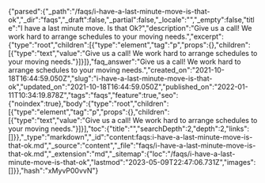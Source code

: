{"parsed":{"_path":"/faqs/i-have-a-last-minute-move-is-that-ok","_dir":"faqs","_draft":false,"_partial":false,"_locale":"","_empty":false,"title":"I have a last minute move. Is that Ok?","description":"Give us a call! We work hard to arrange schedules to your moving needs.","excerpt":{"type":"root","children":[{"type":"element","tag":"p","props":{},"children":[{"type":"text","value":"Give us a call! We work hard to arrange schedules to your moving needs."}]}]},"faq_answer":"Give us a call! We work hard to arrange schedules to your moving needs.","created_on":"2021-10-18T16:44:59.050Z","slug":"i-have-a-last-minute-move-is-that-ok","updated_on":"2021-10-18T16:44:59.050Z","published_on":"2022-01-11T10:34:19.878Z","tags":"faqs","feature":true,"seo":{"noindex":true},"body":{"type":"root","children":[{"type":"element","tag":"p","props":{},"children":[{"type":"text","value":"Give us a call! We work hard to arrange schedules to your moving needs."}]}],"toc":{"title":"","searchDepth":2,"depth":2,"links":[]}},"_type":"markdown","_id":"content:faqs:i-have-a-last-minute-move-is-that-ok.md","_source":"content","_file":"faqs/i-have-a-last-minute-move-is-that-ok.md","_extension":"md","_sitemap":{"loc":"/faqs/i-have-a-last-minute-move-is-that-ok","lastmod":"2023-05-09T22:47:06.731Z","images":[]}},"hash":"xMyvP00vvN"}